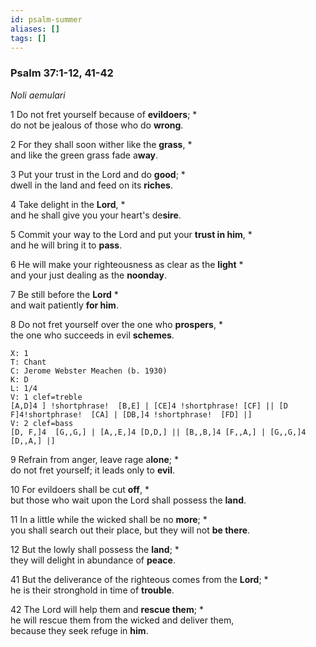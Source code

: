 ```yaml
---
id: psalm-summer
aliases: []
tags: []
---
```

### Psalm 37:1-12, 41-42

*Noli aemulari*

1 Do not fret yourself because of **evildoers**; *  
do not be jealous of those who do **wrong**.

2 For they shall soon wither like the **grass**, *  
and like the green grass fade a**way**.

3 Put your trust in the Lord and do **good**; *  
dwell in the land and feed on its **riches**.

4 Take delight in the **Lord**, *  
and he shall give you your heart's de**sire**.

5 Commit your way to the Lord and put your **trust in him**, *  
and he will bring it to **pass**.

6 He will make your righteousness as clear as the **light** *  
and your just dealing as the **noonday**.

7 Be still before the **Lord** *  
and wait patiently **for him**.

8 Do not fret yourself over the one who **prospers**, *  
the one who succeeds in evil **schemes**.
```music-abc
X: 1
T: Chant
C: Jerome Webster Meachen (b. 1930)
K: D
L: 1/4
V: 1 clef=treble
[A,D]4 ] !shortphrase!  [B,E] | [CE]4 !shortphrase! [CF] || [D F]4!shortphrase!  [CA] | [DB,]4 !shortphrase!  [FD] |]
V: 2 clef=bass
[D, F,]4  [G,,G,] | [A,,E,]4 [D,D,] || [B,,B,]4 [F,,A,] | [G,,G,]4 [D,,A,] |]
```
9 Refrain from anger, leave rage a**lone**; *  
do not fret yourself; it leads only to **evil**.

10 For evildoers shall be cut **off**, *  
but those who wait upon the Lord shall possess the **land**.

11 In a little while the wicked shall be no **more**; *  
you shall search out their place, but they will not **be there**.

12 But the lowly shall possess the **land**; *  
they will delight in abundance of **peace**.

41 But the deliverance of the righteous comes from the **Lord**; *  
he is their stronghold in time of **trouble**.

42 The Lord will help them and **rescue them**; *  
he will rescue them from the wicked and deliver them,  
because they seek refuge in **him**.